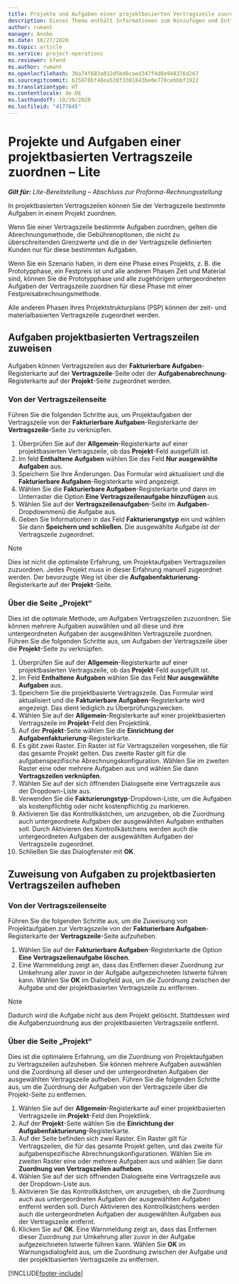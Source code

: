 ```yaml
---
title: Projekte und Aufgaben einer projektbasierten Vertragszeile zuordnen – Lite
description: Dieses Thema enthält Informationen zum Hinzufügen und Entfernen von Projekten und Aufgaben zu einer Vertragszeile.
author: rumant
manager: Annbe
ms.date: 10/27/2020
ms.topic: article
ms.service: project-operations
ms.reviewer: kfend
ms.author: rumant
ms.openlocfilehash: 30a74f683a032d5bd6caed347f4d0a948376d267
ms.sourcegitcommit: 625878bf48ea530f3381843be0e778cebbbf1922
ms.translationtype: HT
ms.contentlocale: de-DE
ms.lasthandoff: 10/30/2020
ms.locfileid: "4177645"
---
```

# <a name="map-projects-and-tasks-to-a-project-based-contract-line---lite"></a>Projekte und Aufgaben einer projektbasierten Vertragszeile zuordnen – Lite

_**Gilt für:** Lite-Bereitstellung – Abschluss zur Proforma-Rechnungsstellung_

In projektbasierten Vertragszeilen können Sie der Vertragszeile bestimmte Aufgaben in einem Projekt zuordnen.

Wenn Sie einer Vertragszeile bestimmte Aufgaben zuordnen, gelten die Abrechnungsmethode, die Gebührenoptionen, die nicht zu überschreitenden Grenzwerte und die in der Vertragszeile definierten Kunden nur für diese bestimmten Aufgaben.

Wenn Sie ein Szenario haben, in dem eine Phase eines Projekts, z. B. die Prototypphase, ein Festpreis ist und alle anderen Phasen Zeit und Material sind, können Sie die Prototypphase und alle zugehörigen untergeordneten Aufgaben der Vertragszeile zuordnen für diese Phase mit einer Festpreisabrechnungsmethode.

Alle anderen Phasen Ihres Projektstrukturplans (PSP) können der zeit- und materialbasierten Vertragszeile zugeordnet werden.

## <a name="associate-tasks-to-project-based-contract-lines"></a>Aufgaben projektbasierten Vertragszeilen zuweisen

Aufgaben können Vertragszeilen aus der **Fakturierbare Aufgaben**-Registerkarte auf der **Vertragszeile**-Seite oder der **Aufgabenabrechnung**-Registerkarte auf der **Projekt**-Seite zugeordnet werden.

### <a name="from-the-contract-line-page"></a>Von der Vertragszeilenseite

Führen Sie die folgenden Schritte aus, um Projektaufgaben der Vertragszeile von der **Fakturierbare Aufgaben**-Registerkarte der **Vertragszeile**-Seite zu verknüpfen.

1. Überprüfen Sie auf der **Allgemein**-Registerkarte auf einer projektbasierten Vertragszeile, ob das **Projekt**-Feld ausgefüllt ist.
2. Im feld **Enthaltene Aufgaben** wählen Sie das Feld **Nur ausgewählte Aufgaben** aus.
3. Speichern Sie Ihre Änderungen. Das Formular wird aktualisiert und die **Fakturierbare Aufgaben**-Registerkarte wird angezeigt.
4. Wählen Sie die **Fakturierbare Aufgaben**-Registerkarte und dann im Unterraster die Option **Eine Vertragszeilenaufgabe hinzufügen** aus.
5. Wählen Sie auf der **Vertragszeilenaufgaben**-Seite im **Aufgaben**-Dropdownmenü die Aufgabe aus. 
6. Geben Sie Informationen in das Feld **Fakturierungstyp** ein und wählen Sie dann **Speichern und schließen**. Die ausgewählte Aufgabe ist der Vertragszeile zugeordnet.

> [!NOTE]
> Dies ist nicht die optimalste Erfahrung, um Projektaufgaben Vertragszeilen zuzuordnen. Jedes Projekt muss in dieser Erfahrung manuell zugeordnet werden. Der bevorzugte Weg ist über die **Aufgabenfakturierung**-Registerkarte auf der **Projekt**-Seite.

### <a name="from-the-project-page"></a>Über die Seite „Projekt“

Dies ist die optimale Methode, um Aufgaben Vertragszeilen zuzuordnen. Sie können mehrere Aufgaben auswählen und all diese und ihre untergeordneten Aufgaben der ausgewählten Vertragszeile zuordnen. Führen Sie die folgenden Schritte aus, um Aufgaben der Vertragszeile über die **Projekt**-Seite zu verknüpfen.

1. Überprüfen Sie auf der **Allgemein**-Registerkarte auf einer projektbasierten Vertragszeile, ob das **Projekt**-Feld ausgefüllt ist.
2. Im Feld **Enthaltene Aufgaben** wählen Sie das Feld **Nur ausgewählte Aufgaben** aus.
3. Speichern Sie die projektbasierte Vertragszeile. Das Formular wird aktualisiert und die **Fakturierbare Aufgaben**-Registerkarte wird angezeigt. Das dient lediglich zu Überprüfungszwecken.
4. Wählen Sie auf der **Allgemein**-Registerkarte auf einer projektbasierten Vertragszeile im **Projekt**-Feld den Projektlink.
5. Auf der **Projekt**-Seite wählen Sie die **Einrichtung der Aufgabenfakturierung**-Registerkarte.
6. Es gibt zwei Raster. Ein Raster ist für Vertragszeilen vorgesehen, die für das gesamte Projekt gelten. Das zweite Raster gilt für die aufgabenspezifische Abrechnungskonfiguration. Wählen Sie im zweiten Raster eine oder mehrere Aufgaben aus und wählen Sie dann **Vertragszeilen verknüpfen**.
7. Wählen Sie auf der sich öffnenden Dialogseite eine Vertragszeile aus der Dropdown-Liste aus.
8. Verwenden Sie die **Fakturierungstyp**-Dropdown-Liste, um die Aufgaben als kostenpflichtig oder nicht kostenpflichtig zu markieren.
9. Aktivieren Sie das Kontrollkästchen, um anzugeben, ob die Zuordnung auch untergeordnete Aufgaben der ausgewählten Aufgaben enthalten soll. Durch Aktivieren des Kontrollkästchens werden auch die untergeordneten Aufgaben der ausgewählten Aufgaben der Vertragszeile zugeordnet.
10. Schließen Sie das Dialogfenster mit **OK**.

## <a name="unassociate-tasks-from-project-based-contract-lines"></a>Zuweisung von Aufgaben zu projektbasierten Vertragszeilen aufheben

### <a name="from-the-contract-line-page"></a>Von der Vertragszeilenseite

Führen Sie die folgenden Schritte aus, um die Zuweisung von Projektaufgaben zur Vertragszeile von der **Fakturierbare Aufgaben**-Registerkarte der **Vertragszeile**-Seite aufzuheben.

1. Wählen Sie auf der **Fakturierbare Aufgaben**-Registerkarte die Option **Eine Vertragszeilenaufgabe löschen**.
2. Eine Warnmeldung zeigt an, dass das Entfernen dieser Zuordnung zur Umkehrung aller zuvor in der Aufgabe aufgezeichneten Istwerte führen kann. Wählen Sie **OK** im Dialogfeld aus, um die Zuordnung zwischen der Aufgabe und der projektbasierten Vertragszeile zu entfernen. 

> [!NOTE]
> Dadurch wird die Aufgabe nicht aus dem Projekt gelöscht. Stattdessen wird die Aufgabenzuordnung aus der projektbasierten Vertragszeile entfernt.

### <a name="from-the-project-page"></a>Über die Seite „Projekt“

Dies ist die optimalere Erfahrung, um die Zuordnung von Projektaufgaben zu Vertragszeilen aufzuheben. Sie können mehrere Aufgaben auswählen und die Zuordnung all dieser und der untergeordneten Aufgaben der ausgewählten Vertragszeile aufheben. Führen Sie die folgenden Schritte aus, um die Zuordnung der Aufgaben von der Vertragszeile über die Projekt-Seite zu entfernen.

1. Wählen Sie auf der **Allgemein**-Registerkarte auf einer projektbasierten Vertragszeile im **Projekt**-Feld den Projektlink.
2. Auf der **Projekt**-Seite wählen Sie die **Einrichtung der Aufgabenfakturierung**-Registerkarte.
3. Auf der Seite befinden sich zwei Raster. Ein Raster gilt für Vertragszeilen, die für das gesamte Projekt gelten, und das zweite für aufgabenspezifische Abrechnungskonfigurationen. Wählen Sie im zweiten Raster eine oder mehrere Aufgaben aus und wählen Sie dann **Zuordnung von Vertragszeilen aufheben**.
4. Wählen Sie auf der sich öffnenden Dialogseite eine Vertragszeile aus der Dropdown-Liste aus.
5. Aktivieren Sie das Kontrollkästchen, um anzugeben, ob die Zuordnung auch aus untergeordneten Aufgaben der ausgewählten Aufgaben entfernt werden soll. Durch Aktivieren des Kontrollkästchens werden auch die untergeordneten Aufgaben der ausgewählten Aufgaben aus der Vertragszeile entfernt.
6. Klicken Sie auf **OK**. Eine Warnmeldung zeigt an, dass das Entfernen dieser Zuordnung zur Umkehrung aller zuvor in der Aufgabe aufgezeichneten Istwerte führen kann. Wählen Sie **OK** im Warnungsdialogfeld aus, um die Zuordnung zwischen der Aufgabe und der projektbasierten Vertragszeile zu entfernen.


[!INCLUDE[footer-include](../../includes/footer-banner.md)]